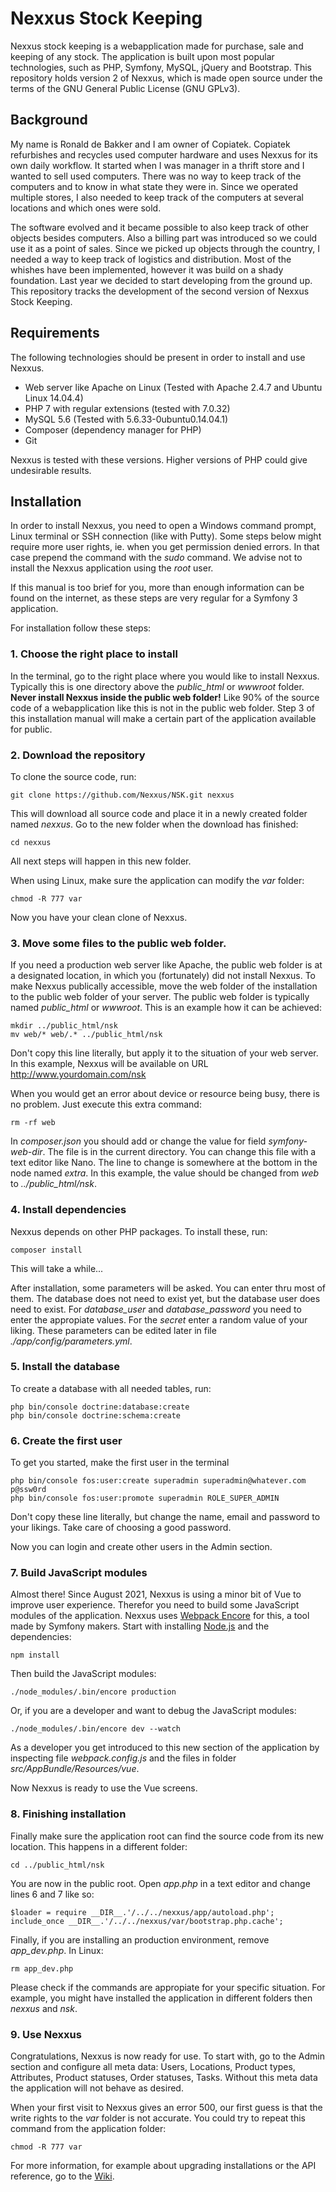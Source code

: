 # Nexxus Stock Keeping

Nexxus stock keeping is a webapplication made for purchase, sale and keeping of any stock. The application is built upon most popular technologies, such as PHP, Symfony, MySQL, jQuery and Bootstrap. This repository holds version 2 of Nexxus, which is made open source under the terms of the GNU General Public License (GNU GPLv3). 

## Background

My name is Ronald de Bakker and I am owner of Copiatek. Copiatek refurbishes and recycles used computer hardware and uses Nexxus for its own daily workflow. It started when I was manager in a thrift store and I wanted to sell used computers. There was no way to keep track of the computers and to know in what state they were in. Since we operated multiple stores, I also needed to keep track of the computers at several locations and which ones were sold.

The software evolved and it became possible to also keep track of other objects besides computers. Also a billing part was introduced so we could use it as a point of sales. Since we picked up objects through the country, I needed a way to keep track of logistics and distribution. Most of the whishes have been implemented, however it was build on a shady foundation. Last year we decided to start developing from the ground up. This repository tracks the development of the second version of Nexxus Stock Keeping.

## Requirements

The following technologies should be present in order to install and use Nexxus.

- Web server like Apache on Linux (Tested with Apache 2.4.7 and Ubuntu Linux 14.04.4)
- PHP 7 with regular extensions (tested with 7.0.32)
- MySQL 5.6 (Tested with 5.6.33-0ubuntu0.14.04.1)
- Composer (dependency manager for PHP)
- Git

Nexxus is tested with these versions. Higher versions of PHP could give undesirable results.

## Installation

In order to install Nexxus, you need to open a Windows command prompt, Linux terminal or SSH connection (like with Putty). Some steps below might require more user rights, ie. when you get permission denied errors. In that case prepend the command with the _sudo_ command. We advise not to install the Nexxus application using the _root_ user.

If this manual is too brief for you, more than enough information can be found on the internet, as these steps are very regular for a Symfony 3 application.

For installation follow these steps:

### 1. Choose the right place to install

In the terminal, go to the right place where you would like to install Nexxus. Typically this is one directory above the _public_html_ or _wwwroot_ folder. **Never install Nexxus inside the public web folder!** Like 90% of the source code of a webapplication like this is not in the public web folder. Step 3 of this installation manual will make a certain part of the application available for public.

### 2. Download the repository

To clone the source code, run:
```
git clone https://github.com/Nexxus/NSK.git nexxus
```
This will download all source code and place it in a newly created folder named _nexxus_. Go to the new folder when the download has finished:
```
cd nexxus
```
All next steps will happen in this new folder.

When using Linux, make sure the application can modify the _var_ folder:
```
chmod -R 777 var
```
Now you have your clean clone of Nexxus.

### 3. Move some files to the public web folder.

If you need a production web server like Apache, the public web folder is at a designated location, in which you (fortunately) did not install Nexxus. To make Nexxus publically accessible, move the web folder of the installation to the public web folder of your server. The public web folder is typically named _public_html_ or _wwwroot_. This is an example how it can be achieved:
```
mkdir ../public_html/nsk
mv web/* web/.* ../public_html/nsk
```
Don't copy this line literally, but apply it to the situation of your web server. In this example, Nexxus will be available on URL http://www.yourdomain.com/nsk

When you would get an error about device or resource being busy, there is no problem. Just execute this extra command:
```
rm -rf web
```
In _composer.json_ you should add or change the value for field _symfony-web-dir_. The file is in the current directory. You can change this file with a text editor like Nano. The line to change is somewhere at the bottom in the node named _extra_. In this example, the value should be changed from _web_ to _../public_html/nsk_.

### 4. Install dependencies

Nexxus depends on other PHP packages. To install these, run:
```
composer install
```
This will take a while...

After installation, some parameters will be asked. You can enter thru most of them. The database does not need to exist yet, but the database user does need to exist. For _database_user_ and _database_password_ you need to enter the appropiate values. For the _secret_ enter a random value of your liking. These parameters can be edited later in file _./app/config/parameters.yml_.

### 5. Install the database

To create a database with all needed tables, run:
```
php bin/console doctrine:database:create
php bin/console doctrine:schema:create
```

### 6. Create the first user

To get you started, make the first user in the terminal
```
php bin/console fos:user:create superadmin superadmin@whatever.com p@ssw0rd
php bin/console fos:user:promote superadmin ROLE_SUPER_ADMIN
```
Don't copy these line literally, but change the name, email and password to your likings. Take care of choosing a good password.

Now you can login and create other users in the Admin section.

### 7. Build JavaScript modules

Almost there! Since August 2021, Nexxus is using a minor bit of Vue to improve user experience. Therefor you need to build some JavaScript modules of the application. Nexxus uses [Webpack Encore](https://symfony.com/doc/3.3/frontend.html) for this, a tool made by Symfony makers. Start with installing [Node.js](https://nodejs.org/en/download/) and the dependencies:
```
npm install
```
Then build the JavaScript modules:
```
./node_modules/.bin/encore production
```
Or, if you are a developer and want to debug the JavaScript modules:
```
./node_modules/.bin/encore dev --watch
```
As a developer you get introduced to this new section of the application by inspecting file _webpack.config.js_ and the files in folder _src/AppBundle/Resources/vue_.

Now Nexxus is ready to use the Vue screens.

### 8. Finishing installation

Finally make sure the application root can find the source code from its new location. This happens in a different folder:
```
cd ../public_html/nsk
```
You are now in the public root. Open _app.php_ in a text editor and change lines 6 and 7 like so:
```
$loader = require __DIR__.'/../../nexxus/app/autoload.php';
include_once __DIR__.'/../../nexxus/var/bootstrap.php.cache';
```
Finally, if you are installing an production environment, remove _app_dev.php_. In Linux:
```
rm app_dev.php
```
Please check if the commands are appropiate for your specific situation. For example, you might have installed the application in different folders then _nexxus_ and _nsk_.

### 9. Use Nexxus

Congratulations, Nexxus is now ready for use. To start with, go to the Admin section and configure all meta data: Users, Locations, Product types, Attributes, Product statuses, Order statuses, Tasks. Without  this meta data the application will not behave as desired.

When your first visit to Nexxus gives an error 500, our first guess is that the write rights to the _var_ folder is not accurate. You could try to repeat this command from the application folder:
```
chmod -R 777 var
```
For more information, for example about upgrading installations or the API reference, go to the [Wiki](https://github.com/Nexxus/NSK/wiki).

